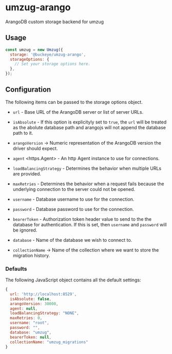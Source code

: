 # umzug-arango

ArangoDB custom storage backend for umzug

## Usage

```javascript
const umzug = new Umzug({
  storage: '@buckeye/umzug-arango',
  storageOptions: {
    // Set your storage options here.
  },
});
```

## Configuration

The following items can be passed to the storage options object.

* `url` <string> - Base URL of the ArangoDB server or list of server URLs.
* `isAbsolute` <boolean> - If this option is explicityly set to `true`, the 
        `url` will be treated as the abolute database path and arangojs will
        not append the database path to it.
* `arangoVersion` <int> -> Numeric representation of the ArangoDB version
        the driver should expect.
* `agent` <https.Agent> - An http Agent instance to use for connections.
* `loadBalancingStrategy` <string> - Determines the behavior when multiple
        URLs are provided.
* `maxRetries` <int> - Determines the behavior when a request fails because
        the underlying connection to the server could not be opened.
* `username` <string> - Database username to use for the connection.
* `password` <string> - Database password to use for the connection.
* `bearerToken` <string> - Authorization token header value to send to the
        the database for authentication.  If this is set, then `username` and
        `password` will be ignored.

* `database` <string> - Name of the database we wish to connect to.
* `collectionName` <string> -> Name of the collection where we want to
        store the migration history.

### Defaults

The following JavaScript object contains all the default settings:
```javascript
{
  url: 'http://localhost:8529',
  isAbsolute: false,
  arangoVersion: 30000,
  agent: null,
  loadBalancingStrategy: "NONE",
  maxRetries: 0,
  username: "root",
  password: "",
  database: "umzug",
  bearerToken: null,
  collectionName: "umzug_migrations"
}
```
